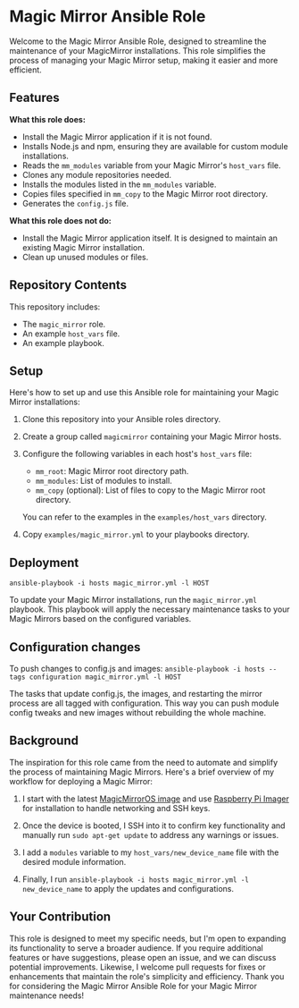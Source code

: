 # Magic Mirror Ansible Role

Welcome to the Magic Mirror Ansible Role, designed to streamline the maintenance of your MagicMirror installations. This role simplifies the process of managing your Magic Mirror setup, making it easier and more efficient.

## Features

**What this role does:**
- Install the Magic Mirror application if it is not found.
- Installs Node.js and npm, ensuring they are available for custom module installations.
- Reads the `mm_modules` variable from your Magic Mirror's `host_vars` file.
- Clones any module repositories needed.
- Installs the modules listed in the `mm_modules` variable.
- Copies files specified in `mm_copy` to the Magic Mirror root directory.
- Generates the `config.js` file.

**What this role does not do:**
- Install the Magic Mirror application itself. It is designed to maintain an existing Magic Mirror installation.
- Clean up unused modules or files.

## Repository Contents

This repository includes:
- The `magic_mirror` role.
- An example `host_vars` file.
- An example playbook.

## Setup

Here's how to set up and use this Ansible role for maintaining your Magic Mirror installations:

1. Clone this repository into your Ansible roles directory.

2. Create a group called `magicmirror` containing your Magic Mirror hosts.

3. Configure the following variables in each host's `host_vars` file:
   - `mm_root`: Magic Mirror root directory path.
   - `mm_modules`: List of modules to install.
   - `mm_copy` (optional): List of files to copy to the Magic Mirror root directory.

   You can refer to the examples in the `examples/host_vars` directory.

4. Copy `examples/magic_mirror.yml` to your playbooks directory.

## Deployment

```ansible-playbook -i hosts magic_mirror.yml -l HOST```

To update your Magic Mirror installations, run the `magic_mirror.yml` playbook. This playbook will apply the necessary maintenance tasks to your Magic Mirrors based on the configured variables.

## Configuration changes

To push changes to config.js and images:
```ansible-playbook -i hosts --tags configuration magic_mirror.yml -l HOST```

The tasks that update config.js, the images, and restarting the mirror process are all tagged with configuration.  This way you can push module config tweaks and new images without rebuilding the whole machine.

## Background

The inspiration for this role came from the need to automate and simplify the process of maintaining Magic Mirrors. Here's a brief overview of my workflow for deploying a Magic Mirror:

1. I start with the latest [MagicMirrorOS image](http://unofficialpi.org/Distros/MagicMirrorOS/) and use [Raspberry Pi Imager](https://www.raspberrypi.com/software/) for installation to handle networking and SSH keys.

2. Once the device is booted, I SSH into it to confirm key functionality and manually run `sudo apt-get update` to address any warnings or issues.

3. I add a `modules` variable to my `host_vars/new_device_name` file with the desired module information.

4. Finally, I run `ansible-playbook -i hosts magic_mirror.yml -l new_device_name` to apply the updates and configurations.

## Your Contribution

This role is designed to meet my specific needs, but I'm open to expanding its functionality to serve a broader audience. If you require additional features or have suggestions, please open an issue, and we can discuss potential improvements. Likewise, I welcome pull requests for fixes or enhancements that maintain the role's simplicity and efficiency. Thank you for considering the Magic Mirror Ansible Role for your Magic Mirror maintenance needs!